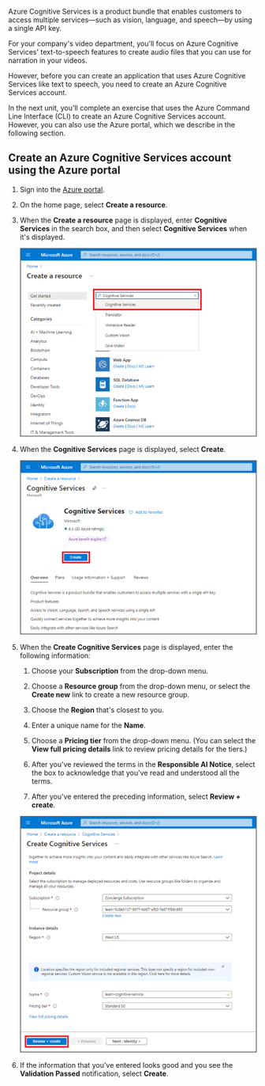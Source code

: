 Azure Cognitive Services is a product bundle that enables customers to access multiple services—such as vision, language, and speech—by using a single API key.

For your company's video department, you'll focus on Azure Cognitive Services' text-to-speech features to create audio files that you can use for narration in your videos.

However, before you can create an application that uses Azure Cognitive Services like text to speech, you need to create an Azure Cognitive Services account.

In the next unit, you'll complete an exercise that uses the Azure Command Line Interface (CLI) to create an Azure Cognitive Services account. However, you can also use the Azure portal, which we describe in the following section.

## Create an Azure Cognitive Services account using the Azure portal

1. Sign into the  [Azure portal](https://portal.azure.com/?azure-portal=true).

1. On the home page, select **Create a resource**.

1. When the **Create a resource** page is displayed, enter **Cognitive Services** in the search box, and then select **Cognitive Services** when it's displayed.

    [![Screenshot showing the search for Cognitive Services in the Azure portal.](../media/2-search-for-cognitive-services-small.png)](../media/2-search-for-cognitive-services.png#lightbox)

1. When the **Cognitive Services** page is displayed, select **Create**.

    [![Screenshot showing the Cognitive Services page and Create button.](../media/2-create-cognitive-services-small.png)](../media/2-create-cognitive-services.png#lightbox)

1. When the **Create Cognitive Services** page is displayed, enter the following information:

    1. Choose your **Subscription** from the drop-down menu.

    1. Choose a **Resource group** from the drop-down menu, or select the **Create new** link to create a new resource group.

    1. Choose the **Region** that's closest to you.

    1. Enter a unique name for the **Name**.

    1. Choose a **Pricing tier** from the drop-down menu. (You can select the **View full pricing details** link to review pricing details for the tiers.)

    1. After you've reviewed the terms in the **Responsible AI Notice**, select the box to acknowledge that you've read and understood all the terms.

    1. After you've entered the preceding information, select **Review + create**.

    [![Screenshot showing the options for creating a Cognitive Services account.](../media/2-configure-cognitive-services-options-small.png)](../media/2-configure-cognitive-services-options.png#lightbox)

1. If the information that you've entered looks good and you see the **Validation Passed** notification, select **Create**.
